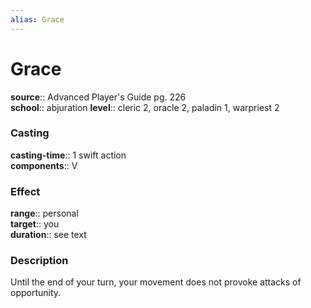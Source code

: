 ```yaml
---
alias: Grace
---
```


# Grace 

**source**:: Advanced Player's Guide pg. 226  
**school**:: abjuration
**level**:: cleric 2, oracle 2, paladin 1, warpriest 2

### Casting 

**casting-time**:: 1 swift action  
**components**:: V

### Effect 

**range**:: personal  
**target**:: you  
**duration**:: see text

### Description 

Until the end of your turn, your movement does not provoke attacks of opportunity.
